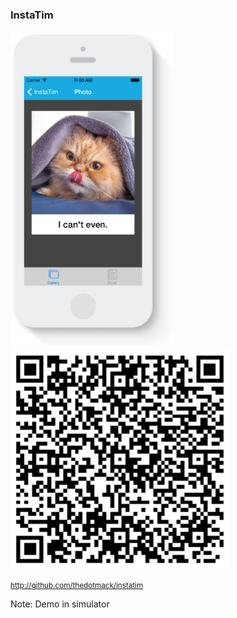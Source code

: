 ###  InstaTim <!-- .element: class="bold" -->

<img src="../assets/images/instatim-phone.png" width="260" alt="">
&nbsp;&nbsp;&nbsp;
<img src="../assets/images/instatim-qr.png" height="350" width="350" alt="">

<small>http://github.com/thedotmack/instatim</small>

Note:
Demo in simulator